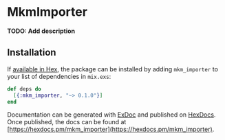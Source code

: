 # MkmImporter

**TODO: Add description**

## Installation

If [available in Hex](https://hex.pm/docs/publish), the package can be installed
by adding `mkm_importer` to your list of dependencies in `mix.exs`:

```elixir
def deps do
  [{:mkm_importer, "~> 0.1.0"}]
end
```

Documentation can be generated with [ExDoc](https://github.com/elixir-lang/ex_doc)
and published on [HexDocs](https://hexdocs.pm). Once published, the docs can
be found at [https://hexdocs.pm/mkm_importer](https://hexdocs.pm/mkm_importer).

